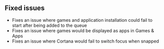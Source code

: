 ## Fixed issues
- Fixes an issue where games and application installation could fail to start after being added to the queue
- Fixes an issue where games would be displayed as apps in Games & Apps
- Fixes an issue where Cortana would fail to switch focus when snapped